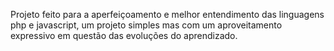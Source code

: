 Projeto feito para a aperfeiçoamento e melhor entendimento das linguagens php e javascript, um projeto simples mas com um aproveitamento expressivo em questão das evoluções do aprendizado.
